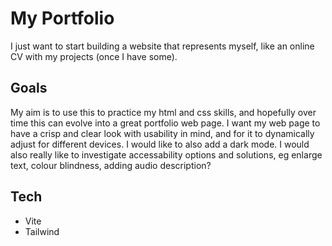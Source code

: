 # My Portfolio
I just want to start building a website that represents myself, like an online CV with my projects (once I have some).

## Goals
My aim is to use this to practice my html and css skills, and hopefully over time this can evolve into a great portfolio web page.
I want my web page to have a crisp and clear look with usability in mind, and for it to dynamically adjust for different devices.
I would like to also add a dark mode.
I would also really like to investigate accessability options and solutions, eg enlarge text, colour blindness, adding audio description?

## Tech

 - Vite
 - Tailwind